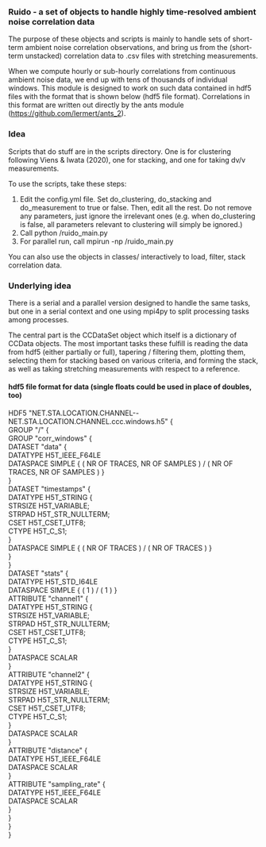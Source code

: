 ### Ruido - a set of objects to handle highly time-resolved ambient noise correlation data

The purpose of these objects and scripts is mainly to handle sets of short-term ambient noise correlation observations, and bring us from the (short-term unstacked) correlation data to .csv files with stretching measurements.

When we compute hourly or sub-hourly correlations from continuous ambient noise data, we end up with tens of thousands of individual windows. This module is designed to work on such data contained in hdf5 files with the format that is shown below (hdf5 file format). Correlations in this format are written out directly by the ants module (https://github.com/lermert/ants_2).


### Idea

Scripts that do stuff are in the scripts directory. One is for clustering following Viens & Iwata (2020), one for stacking, and one for taking dv/v measurements. 

To use the scripts, take these steps: 
1. Edit the config.yml file. Set do_clustering, do_stacking and do_measurement to true or false. Then, edit all the rest. Do not remove any parameters, just ignore the irrelevant ones (e.g. when do_clustering is false, all parameters relevant to clustering will simply be ignored.)
2. Call python <path-to-ruido-main>/ruido_main.py <configfile-name>
3. For parallel run, call mpirun -np <nr-processes> <path-to-ruido-main>/ruido_main.py <configfile-name>

You can also use the objects in classes/ interactively to load, filter, stack correlation data.

### Underlying idea

There is a serial and a parallel version designed to handle the same tasks, but one in a serial context and one using mpi4py to split processing tasks among processes.

The central part is the CCDataSet object which itself is a dictionary of CCData objects. The most important tasks these fulfill is reading the data from hdf5 (either partially or full), tapering / filtering them, plotting them, selecting them for stacking based on various criteria, and forming the stack, as well as taking stretching measurements with respect to a reference.


#### hdf5 file format for data (single floats could be used in place of doubles, too)

HDF5 "NET.STA.LOCATION.CHANNEL--NET.STA.LOCATION.CHANNEL.ccc.windows.h5" {\
GROUP "/" {\
   GROUP "corr_windows" {\
      DATASET "data" {\
         DATATYPE  H5T_IEEE_F64LE\
         DATASPACE  SIMPLE { ( NR OF TRACES, NR OF SAMPLES ) / ( NR OF TRACES, NR OF SAMPLES ) }\
      }\
      DATASET "timestamps" {\
         DATATYPE  H5T_STRING {\
            STRSIZE H5T_VARIABLE;\
            STRPAD H5T_STR_NULLTERM;\
            CSET H5T_CSET_UTF8;\
            CTYPE H5T_C_S1;\
         }\
         DATASPACE  SIMPLE { ( NR OF TRACES ) / ( NR OF TRACES ) }\
      }\
   }\
   DATASET "stats" {\
      DATATYPE  H5T_STD_I64LE\
      DATASPACE  SIMPLE { ( 1 ) / ( 1 ) }\
      ATTRIBUTE "channel1" {\
         DATATYPE  H5T_STRING {\
            STRSIZE H5T_VARIABLE;\
            STRPAD H5T_STR_NULLTERM;\
            CSET H5T_CSET_UTF8;\
            CTYPE H5T_C_S1;\
         }\
         DATASPACE  SCALAR\
      }\
      ATTRIBUTE "channel2" {\
         DATATYPE  H5T_STRING {\
            STRSIZE H5T_VARIABLE;\
            STRPAD H5T_STR_NULLTERM;\
            CSET H5T_CSET_UTF8;\
            CTYPE H5T_C_S1;\
         }\
         DATASPACE  SCALAR\
      }\
      ATTRIBUTE "distance" {\
         DATATYPE  H5T_IEEE_F64LE\
         DATASPACE  SCALAR\
      }\
      ATTRIBUTE "sampling_rate" {\
         DATATYPE  H5T_IEEE_F64LE\
         DATASPACE  SCALAR\
      }\
   }\
}\
}
